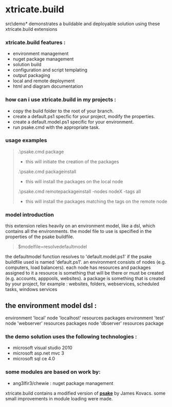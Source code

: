 xtricate.build
==============

src\demo* demonstrates a buildable and deployable solution using these xtricate.build extensions

### xtricate.build features : 
* environment management
* nuget package management
* solution build
* configuration and script templating
* output packaging
* local and remote deployment
* html and diagram documentation

### how can i use xtricate.build in my projects :
* copy the build folder to the root of your branch. 
* create a default.ps1 specfic for your project, modify the properties.
* create a default.model.ps1 specific for your environment.
* run psake.cmd with the appropriate task.

### usage examples
> .\psake.cmd package
> - this will initiate the creation of the packages
> 
> .\psake.cmd packageinstall 
> - this will install the packages on the local node
>
> .\psake.cmd remotepackageinstall -nodes nodeX -tags all
> - this will install the packages matching the tags on the remote node 

### model introduction
this extension relies heavily on an environment model, like a dsl, which contains all the environments. 
the model file to use is specified in the properties of the psake buildfile.

> $modelfile=resolvedefaultmodel

the defaultmodel function resolves to 'default.model.ps1' if the psake buildfile used is named 'default.ps1'.
an environment consists of nodes (e.g. computers, load balancers). each node has resources and packages assigned to it
a resource is something that will be there or must be created (e.g. accounts, apppools, websites).
a package is something that is created by your project, for example : websites, folders, webservices, scheduled tasks, windows services

## the environment model dsl :
environment 'local'
	node 'localhost'
		resources
		packages
environment 'test'
	node 'webserver'
		resources
		packages
	node 'dbserver'
		resources
		package
		
### the demo solution uses the following technologies :
* microsoft visual studio 2010
* microsoft asp.net mvc 3
* microsoft sql ce 4.0

### some modules are based on work by:
* ang3lfir3/chewie : nuget package management

xtricate.build contains a modified version of **[psake](http://github.com/JamesKovacs/psake)** by James Kovacs. some small
improvements in module loading were made.
